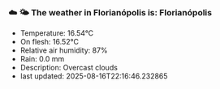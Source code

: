 ### ☁️ 🌤️  The weather in Florianópolis is: Florianópolis

- Temperature: 16.54°C
- On flesh: 16.52°C
- Relative air humidity: 87%
- Rain: 0.0 mm
- Description: Overcast clouds
- last updated: 2025-08-16T22:16:46.232865
